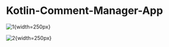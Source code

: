 # Kotlin-Comment-Manager-App

![1](https://user-images.githubusercontent.com/29417439/72692730-7f80b380-3b68-11ea-8c79-07d1c63b6f79.png){width=250px}

![2](https://user-images.githubusercontent.com/29417439/72692787-ccfd2080-3b68-11ea-8c14-6f6d1a690ef2.png){width=250px}
